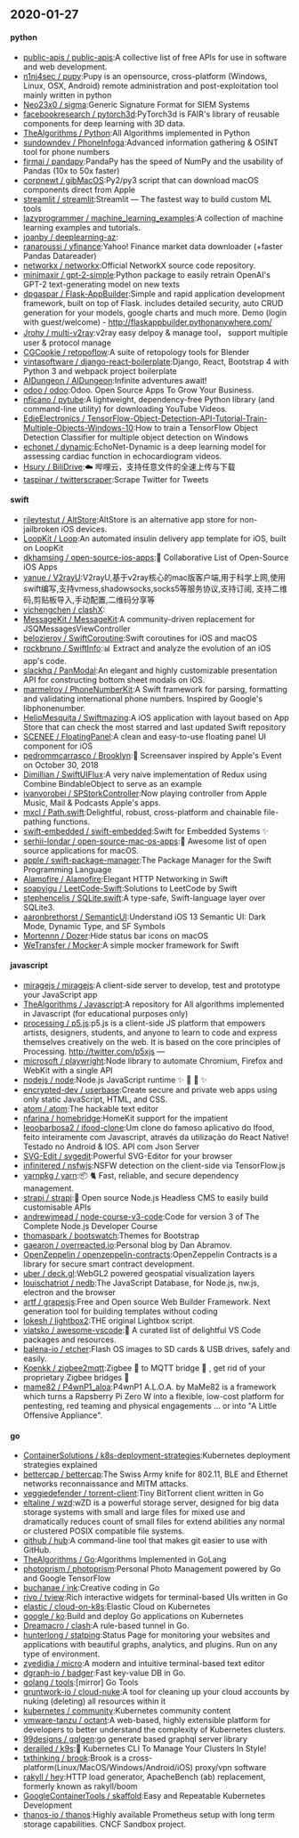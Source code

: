 ## 2020-01-27

#### python
* [public-apis / public-apis](https://github.com/public-apis/public-apis):A collective list of free APIs for use in software and web development.
* [n1nj4sec / pupy](https://github.com/n1nj4sec/pupy):Pupy is an opensource, cross-platform (Windows, Linux, OSX, Android) remote administration and post-exploitation tool mainly written in python
* [Neo23x0 / sigma](https://github.com/Neo23x0/sigma):Generic Signature Format for SIEM Systems
* [facebookresearch / pytorch3d](https://github.com/facebookresearch/pytorch3d):PyTorch3d is FAIR's library of reusable components for deep learning with 3D data.
* [TheAlgorithms / Python](https://github.com/TheAlgorithms/Python):All Algorithms implemented in Python
* [sundowndev / PhoneInfoga](https://github.com/sundowndev/PhoneInfoga):Advanced information gathering & OSINT tool for phone numbers
* [firmai / pandapy](https://github.com/firmai/pandapy):PandaPy has the speed of NumPy and the usability of Pandas (10x to 50x faster)
* [corpnewt / gibMacOS](https://github.com/corpnewt/gibMacOS):Py2/py3 script that can download macOS components direct from Apple
* [streamlit / streamlit](https://github.com/streamlit/streamlit):Streamlit — The fastest way to build custom ML tools
* [lazyprogrammer / machine_learning_examples](https://github.com/lazyprogrammer/machine_learning_examples):A collection of machine learning examples and tutorials.
* [joanby / deeplearning-az](https://github.com/joanby/deeplearning-az):
* [ranaroussi / yfinance](https://github.com/ranaroussi/yfinance):Yahoo! Finance market data downloader (+faster Pandas Datareader)
* [networkx / networkx](https://github.com/networkx/networkx):Official NetworkX source code repository.
* [minimaxir / gpt-2-simple](https://github.com/minimaxir/gpt-2-simple):Python package to easily retrain OpenAI's GPT-2 text-generating model on new texts
* [dpgaspar / Flask-AppBuilder](https://github.com/dpgaspar/Flask-AppBuilder):Simple and rapid application development framework, built on top of Flask. includes detailed security, auto CRUD generation for your models, google charts and much more. Demo (login with guest/welcome) - http://flaskappbuilder.pythonanywhere.com/
* [Jrohy / multi-v2ray](https://github.com/Jrohy/multi-v2ray):v2ray easy delpoy & manage tool， support multiple user & protocol manage
* [CGCookie / retopoflow](https://github.com/CGCookie/retopoflow):A suite of retopology tools for Blender
* [vintasoftware / django-react-boilerplate](https://github.com/vintasoftware/django-react-boilerplate):Django, React, Bootstrap 4 with Python 3 and webpack project boilerplate
* [AIDungeon / AIDungeon](https://github.com/AIDungeon/AIDungeon):Infinite adventures await!
* [odoo / odoo](https://github.com/odoo/odoo):Odoo. Open Source Apps To Grow Your Business.
* [nficano / pytube](https://github.com/nficano/pytube):A lightweight, dependency-free Python library (and command-line utility) for downloading YouTube Videos.
* [EdjeElectronics / TensorFlow-Object-Detection-API-Tutorial-Train-Multiple-Objects-Windows-10](https://github.com/EdjeElectronics/TensorFlow-Object-Detection-API-Tutorial-Train-Multiple-Objects-Windows-10):How to train a TensorFlow Object Detection Classifier for multiple object detection on Windows
* [echonet / dynamic](https://github.com/echonet/dynamic):EchoNet-Dynamic is a deep learning model for assessing cardiac function in echocardiogram videos.
* [Hsury / BiliDrive](https://github.com/Hsury/BiliDrive):☁️
哔哩云，支持任意文件的全速上传与下载
* [taspinar / twitterscraper](https://github.com/taspinar/twitterscraper):Scrape Twitter for Tweets

#### swift
* [rileytestut / AltStore](https://github.com/rileytestut/AltStore):AltStore is an alternative app store for non-jailbroken iOS devices.
* [LoopKit / Loop](https://github.com/LoopKit/Loop):An automated insulin delivery app template for iOS, built on LoopKit
* [dkhamsing / open-source-ios-apps](https://github.com/dkhamsing/open-source-ios-apps):📱
Collaborative List of Open-Source iOS Apps
* [yanue / V2rayU](https://github.com/yanue/V2rayU):V2rayU,基于v2ray核心的mac版客户端,用于科学上网,使用swift编写,支持vmess,shadowsocks,socks5等服务协议,支持订阅, 支持二维码,剪贴板导入,手动配置,二维码分享等
* [yichengchen / clashX](https://github.com/yichengchen/clashX):
* [MessageKit / MessageKit](https://github.com/MessageKit/MessageKit):A community-driven replacement for JSQMessagesViewController
* [belozierov / SwiftCoroutine](https://github.com/belozierov/SwiftCoroutine):Swift coroutines for iOS and macOS
* [rockbruno / SwiftInfo](https://github.com/rockbruno/SwiftInfo):📊
Extract and analyze the evolution of an iOS app's code.
* [slackhq / PanModal](https://github.com/slackhq/PanModal):An elegant and highly customizable presentation API for constructing bottom sheet modals on iOS.
* [marmelroy / PhoneNumberKit](https://github.com/marmelroy/PhoneNumberKit):A Swift framework for parsing, formatting and validating international phone numbers. Inspired by Google's libphonenumber.
* [HelioMesquita / Swiftmazing](https://github.com/HelioMesquita/Swiftmazing):A iOS application with layout based on App Store that can check the most starred and last updated Swift repository
* [SCENEE / FloatingPanel](https://github.com/SCENEE/FloatingPanel):A clean and easy-to-use floating panel UI component for iOS
* [pedrommcarrasco / Brooklyn](https://github.com/pedrommcarrasco/Brooklyn):🍎
Screensaver inspired by Apple's Event on October 30, 2018
* [Dimillian / SwiftUIFlux](https://github.com/Dimillian/SwiftUIFlux):A very naive implementation of Redux using Combine BindableObject to serve as an example
* [ivanvorobei / SPStorkController](https://github.com/ivanvorobei/SPStorkController):Now playing controller from Apple Music, Mail & Podcasts Apple's apps.
* [mxcl / Path.swift](https://github.com/mxcl/Path.swift):Delightful, robust, cross-platform and chainable file-pathing functions.
* [swift-embedded / swift-embedded](https://github.com/swift-embedded/swift-embedded):Swift for Embedded Systems
✨
* [serhii-londar / open-source-mac-os-apps](https://github.com/serhii-londar/open-source-mac-os-apps):🚀
Awesome list of open source applications for macOS.
* [apple / swift-package-manager](https://github.com/apple/swift-package-manager):The Package Manager for the Swift Programming Language
* [Alamofire / Alamofire](https://github.com/Alamofire/Alamofire):Elegant HTTP Networking in Swift
* [soapyigu / LeetCode-Swift](https://github.com/soapyigu/LeetCode-Swift):Solutions to LeetCode by Swift
* [stephencelis / SQLite.swift](https://github.com/stephencelis/SQLite.swift):A type-safe, Swift-language layer over SQLite3.
* [aaronbrethorst / SemanticUI](https://github.com/aaronbrethorst/SemanticUI):Understand iOS 13 Semantic UI: Dark Mode, Dynamic Type, and SF Symbols
* [Mortennn / Dozer](https://github.com/Mortennn/Dozer):Hide status bar icons on macOS
* [WeTransfer / Mocker](https://github.com/WeTransfer/Mocker):A simple mocker framework for Swift

#### javascript
* [miragejs / miragejs](https://github.com/miragejs/miragejs):A client-side server to develop, test and prototype your JavaScript app
* [TheAlgorithms / Javascript](https://github.com/TheAlgorithms/Javascript):A repository for All algorithms implemented in Javascript (for educational purposes only)
* [processing / p5.js](https://github.com/processing/p5.js):p5.js is a client-side JS platform that empowers artists, designers, students, and anyone to learn to code and express themselves creatively on the web. It is based on the core principles of Processing. http://twitter.com/p5xjs —
* [microsoft / playwright](https://github.com/microsoft/playwright):Node library to automate Chromium, Firefox and WebKit with a single API
* [nodejs / node](https://github.com/nodejs/node):Node.js JavaScript runtime
✨
🐢
🚀
✨
* [encrypted-dev / userbase](https://github.com/encrypted-dev/userbase):Create secure and private web apps using only static JavaScript, HTML, and CSS.
* [atom / atom](https://github.com/atom/atom):The hackable text editor
* [nfarina / homebridge](https://github.com/nfarina/homebridge):HomeKit support for the impatient
* [leoobarbosa2 / ifood-clone](https://github.com/leoobarbosa2/ifood-clone):Um clone do famoso aplicativo do Ifood, feito inteiramente com Javascript, através da utilização do React Native! Testado no Android & IOS. API com Json Server
* [SVG-Edit / svgedit](https://github.com/SVG-Edit/svgedit):Powerful SVG-Editor for your browser
* [infinitered / nsfwjs](https://github.com/infinitered/nsfwjs):NSFW detection on the client-side via TensorFlow.js
* [yarnpkg / yarn](https://github.com/yarnpkg/yarn):📦
🐈
Fast, reliable, and secure dependency management.
* [strapi / strapi](https://github.com/strapi/strapi):🚀
Open source Node.js Headless CMS to easily build customisable APIs
* [andrewjmead / node-course-v3-code](https://github.com/andrewjmead/node-course-v3-code):Code for version 3 of The Complete Node.js Developer Course
* [thomaspark / bootswatch](https://github.com/thomaspark/bootswatch):Themes for Bootstrap
* [gaearon / overreacted.io](https://github.com/gaearon/overreacted.io):Personal blog by Dan Abramov.
* [OpenZeppelin / openzeppelin-contracts](https://github.com/OpenZeppelin/openzeppelin-contracts):OpenZeppelin Contracts is a library for secure smart contract development.
* [uber / deck.gl](https://github.com/uber/deck.gl):WebGL2 powered geospatial visualization layers
* [louischatriot / nedb](https://github.com/louischatriot/nedb):The JavaScript Database, for Node.js, nw.js, electron and the browser
* [artf / grapesjs](https://github.com/artf/grapesjs):Free and Open source Web Builder Framework. Next generation tool for building templates without coding
* [lokesh / lightbox2](https://github.com/lokesh/lightbox2):THE original Lightbox script.
* [viatsko / awesome-vscode](https://github.com/viatsko/awesome-vscode):🎨
A curated list of delightful VS Code packages and resources.
* [balena-io / etcher](https://github.com/balena-io/etcher):Flash OS images to SD cards & USB drives, safely and easily.
* [Koenkk / zigbee2mqtt](https://github.com/Koenkk/zigbee2mqtt):Zigbee
🐝
to MQTT bridge
🌉
, get rid of your proprietary Zigbee bridges
🔨
* [mame82 / P4wnP1_aloa](https://github.com/mame82/P4wnP1_aloa):P4wnP1 A.L.O.A. by MaMe82 is a framework which turns a Rapsberry Pi Zero W into a flexible, low-cost platform for pentesting, red teaming and physical engagements ... or into "A Little Offensive Appliance".

#### go
* [ContainerSolutions / k8s-deployment-strategies](https://github.com/ContainerSolutions/k8s-deployment-strategies):Kubernetes deployment strategies explained
* [bettercap / bettercap](https://github.com/bettercap/bettercap):The Swiss Army knife for 802.11, BLE and Ethernet networks reconnaissance and MITM attacks.
* [veggiedefender / torrent-client](https://github.com/veggiedefender/torrent-client):Tiny BitTorrent client written in Go
* [eltaline / wzd](https://github.com/eltaline/wzd):wZD is a powerful storage server, designed for big data storage systems with small and large files for mixed use and dramatically reduces count of small files for extend abilities any normal or clustered POSIX compatible file systems.
* [github / hub](https://github.com/github/hub):A command-line tool that makes git easier to use with GitHub.
* [TheAlgorithms / Go](https://github.com/TheAlgorithms/Go):Algorithms Implemented in GoLang
* [photoprism / photoprism](https://github.com/photoprism/photoprism):Personal Photo Management powered by Go and Google TensorFlow
* [buchanae / ink](https://github.com/buchanae/ink):Creative coding in Go
* [rivo / tview](https://github.com/rivo/tview):Rich interactive widgets for terminal-based UIs written in Go
* [elastic / cloud-on-k8s](https://github.com/elastic/cloud-on-k8s):Elastic Cloud on Kubernetes
* [google / ko](https://github.com/google/ko):Build and deploy Go applications on Kubernetes
* [Dreamacro / clash](https://github.com/Dreamacro/clash):A rule-based tunnel in Go.
* [hunterlong / statping](https://github.com/hunterlong/statping):Status Page for monitoring your websites and applications with beautiful graphs, analytics, and plugins. Run on any type of environment.
* [zyedidia / micro](https://github.com/zyedidia/micro):A modern and intuitive terminal-based text editor
* [dgraph-io / badger](https://github.com/dgraph-io/badger):Fast key-value DB in Go.
* [golang / tools](https://github.com/golang/tools):[mirror] Go Tools
* [gruntwork-io / cloud-nuke](https://github.com/gruntwork-io/cloud-nuke):A tool for cleaning up your cloud accounts by nuking (deleting) all resources within it
* [kubernetes / community](https://github.com/kubernetes/community):Kubernetes community content
* [vmware-tanzu / octant](https://github.com/vmware-tanzu/octant):A web-based, highly extensible platform for developers to better understand the complexity of Kubernetes clusters.
* [99designs / gqlgen](https://github.com/99designs/gqlgen):go generate based graphql server library
* [derailed / k9s](https://github.com/derailed/k9s):🐶
Kubernetes CLI To Manage Your Clusters In Style!
* [txthinking / brook](https://github.com/txthinking/brook):Brook is a cross-platform(Linux/MacOS/Windows/Android/iOS) proxy/vpn software
* [rakyll / hey](https://github.com/rakyll/hey):HTTP load generator, ApacheBench (ab) replacement, formerly known as rakyll/boom
* [GoogleContainerTools / skaffold](https://github.com/GoogleContainerTools/skaffold):Easy and Repeatable Kubernetes Development
* [thanos-io / thanos](https://github.com/thanos-io/thanos):Highly available Prometheus setup with long term storage capabilities. CNCF Sandbox project.
